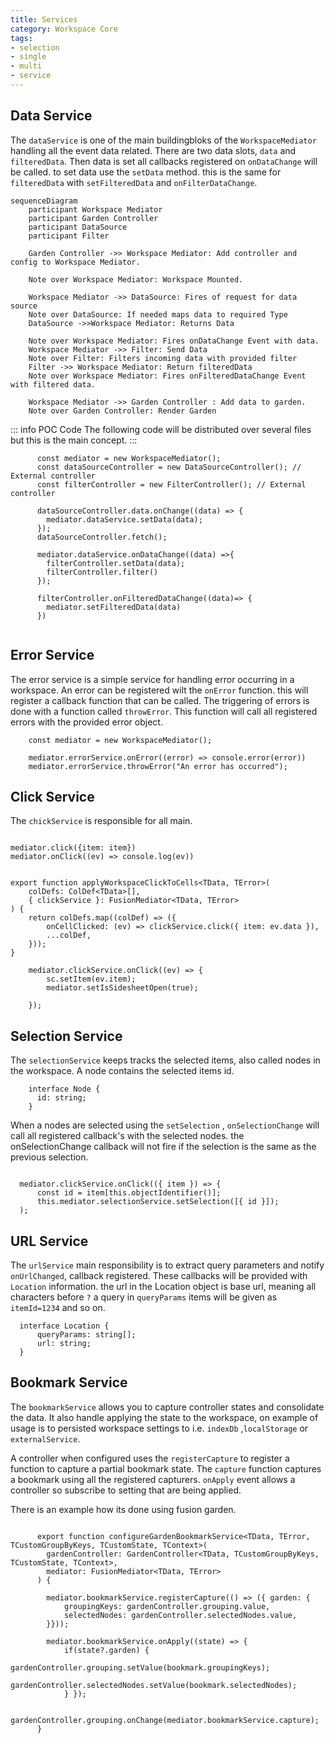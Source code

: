 ```yaml
---
title: Services
category: Workspace Core
tags:
- selection
- single
- multi
- service
---
```



## Data Service

The `dataService` is one of the main buildingbloks of the `WorkspaceMediator`  handling all the event data related. There are two data slots, `data` and `filteredData`.
Then data is set all callbacks registered on `onDataChange` will be called. to set data use the `setData` method. this is the same for `filteredData` with `setFilteredData` and `onFilterDataChange`.

```mermaid
sequenceDiagram
    participant Workspace Mediator
    participant Garden Controller
    participant DataSource
    participant Filter

    Garden Controller ->> Workspace Mediator: Add controller and config to Workspace Mediator.

    Note over Workspace Mediator: Workspace Mounted.

    Workspace Mediator ->> DataSource: Fires of request for data source
    Note over DataSource: If needed maps data to required Type
    DataSource ->>Workspace Mediator: Returns Data

    Note over Workspace Mediator: Fires onDataChange Event with data.
    Workspace Mediator ->> Filter: Send Data
    Note over Filter: Filters incoming data with provided filter
    Filter ->> Workspace Mediator: Return filteredData
    Note over Workspace Mediator: Fires onFilteredDataChange Event with filtered data.

    Workspace Mediator ->> Garden Controller : Add data to garden.
    Note over Garden Controller: Render Garden
```

::: info POC Code
  The following code will be distributed over several files but this is the main concept.
:::

```TS
      const mediator = new WorkspaceMediator();
      const dataSourceController = new DataSourceController(); // External controller
      const filterController = new FilterController(); // External controller

      dataSourceController.data.onChange((data) => {
        mediator.dataService.setData(data);
      });
      dataSourceController.fetch();

      mediator.dataService.onDataChange((data) =>{
        filterController.setData(data);
        filterController.filter()
      });

      filterController.onFilteredDataChange((data)=> {
        mediator.setFilteredData(data)
      })


```

## Error Service

The error service is a simple service for handling error occurring in a workspace. An error can be registered wilt the `onError` function. this will register a callback function that can be called. The triggering of errors is done with a function called `throwError`. This function will call all registered errors with the provided error object.

```TS
    const mediator = new WorkspaceMediator();

    mediator.errorService.onError((error) => console.error(error))
    mediator.errorService.throwError("An error has occurred");
```

## Click Service

The `chickService` is responsible for all main.

```TS

mediator.click({item: item})
mediator.onClick((ev) => console.log(ev))


export function applyWorkspaceClickToCells<TData, TError>(
    colDefs: ColDef<TData>[],
    { clickService }: FusionMediator<TData, TError>
) {
    return colDefs.map((colDef) => ({
        onCellClicked: (ev) => clickService.click({ item: ev.data }),
        ...colDef,
    }));
}

```

```TS
    mediator.clickService.onClick((ev) => {
        sc.setItem(ev.item);
        mediator.setIsSidesheetOpen(true);

    });
```

## Selection Service

The `selectionService` keeps tracks the selected items, also called nodes in the workspace. A node contains the selected items id.

```TS
    interface Node {
      id: string;
    }
```

When a nodes are selected using the `setSelection` , `onSelectionChange` will call all registered callback's with the selected nodes.
the onSelectionChange callback will not fire if the selection is the same as the previous selection.

```TS
  
  mediator.clickService.onClick(({ item }) => {
      const id = item[this.objectIdentifier()];
      this.mediator.selectionService.setSelection([{ id }]);
  );

```

## URL Service

The `urlService` main responsibility is to extract query parameters and notify `onUrlChanged`, callback registered. These callbacks will be provided with `Location` information.
the url in the Location object is base url, meaning all characters before `?` a query in  `queryParams` items will be given as `itemId=1234` and so on.

```TS
  interface Location {
      queryParams: string[];
      url: string;
  }
```

## Bookmark Service

The `bookmarkService` allows you to capture controller states and consolidate the data. It also handle applying the state to the workspace, on example of usage is to persisted workspace settings to i.e. `indexDb` ,`localStorage` or `externalService`.

A controller when configured uses the `registerCapture` to register a function to capture a partial bookmark state. The `capture` function captures a bookmark using all the registered capturers. `onApply` event allows a controller so subscribe to setting that are being applied.

There is an example how its done using fusion garden.

```TS

      export function configureGardenBookmarkService<TData, TError, TCustomGroupByKeys, TCustomState, TContext>(
        gardenController: GardenController<TData, TCustomGroupByKeys, TCustomState, TContext>,
        mediator: FusionMediator<TData, TError>
      ) {

        mediator.bookmarkService.registerCapture(() => ({ garden: {
            groupingKeys: gardenController.grouping.value,
            selectedNodes: gardenController.selectedNodes.value,
        }}));

        mediator.bookmarkService.onApply((state) => {
            if(state?.garden) {
                gardenController.grouping.setValue(bookmark.groupingKeys);
                gardenController.selectedNodes.setValue(bookmark.selectedNodes);
            } });

        gardenController.grouping.onChange(mediator.bookmarkService.capture);
      }

```
